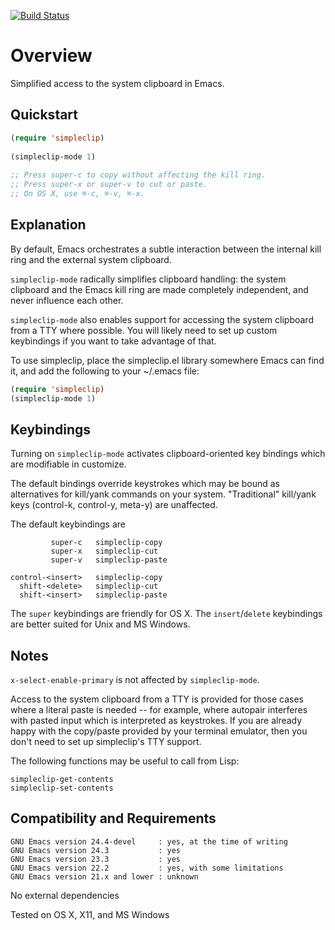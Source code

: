 [![Build Status](https://secure.travis-ci.org/rolandwalker/simpleclip.png?branch=master)](http://travis-ci.org/rolandwalker/simpleclip)

Overview
========

Simplified access to the system clipboard in Emacs.

Quickstart
----------

```lisp
(require 'simpleclip)
 
(simpleclip-mode 1)
 
;; Press super-c to copy without affecting the kill ring.
;; Press super-x or super-v to cut or paste.
;; On OS X, use ⌘-c, ⌘-v, ⌘-x.
```

Explanation
-----------

By default, Emacs orchestrates a subtle interaction between the
internal kill ring and the external system clipboard.

`simpleclip-mode` radically simplifies clipboard handling: the
system clipboard and the Emacs kill ring are made completely
independent, and never influence each other.

`simpleclip-mode` also enables support for accessing the system
clipboard from a TTY where possible.  You will likely need to
set up custom keybindings if you want to take advantage of that.

To use simpleclip, place the simpleclip.el library somewhere
Emacs can find it, and add the following to your ~/.emacs file:

```lisp
(require 'simpleclip)
(simpleclip-mode 1)
```

Keybindings
-----------

Turning on `simpleclip-mode` activates clipboard-oriented key
bindings which are modifiable in customize.

The default bindings override keystrokes which may be bound as
alternatives for kill/yank commands on your system.  "Traditional"
kill/yank keys (control-k, control-y, meta-y) are unaffected.

The default keybindings are

	         super-c   simpleclip-copy
	         super-x   simpleclip-cut
	         super-v   simpleclip-paste

	control-<insert>   simpleclip-copy
	  shift-<delete>   simpleclip-cut
	  shift-<insert>   simpleclip-paste

The `super` keybindings are friendly for OS X.  The `insert`/`delete`
keybindings are better suited for Unix and MS Windows.

Notes
-----

`x-select-enable-primary` is not affected by `simpleclip-mode`.

Access to the system clipboard from a TTY is provided for those
cases where a literal paste is needed -- for example, where
autopair interferes with pasted input which is interpreted as
keystrokes.  If you are already happy with the copy/paste provided
by your terminal emulator, then you don't need to set up
simpleclip's TTY support.

The following functions may be useful to call from Lisp:

	simpleclip-get-contents
	simpleclip-set-contents

Compatibility and Requirements
------------------------------

	GNU Emacs version 24.4-devel     : yes, at the time of writing
	GNU Emacs version 24.3           : yes
	GNU Emacs version 23.3           : yes
	GNU Emacs version 22.2           : yes, with some limitations
	GNU Emacs version 21.x and lower : unknown

No external dependencies

Tested on OS X, X11, and MS Windows
